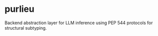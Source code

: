 # purlieu
Backend abstraction layer for LLM inference using PEP 544 protocols for structural subtyping.
